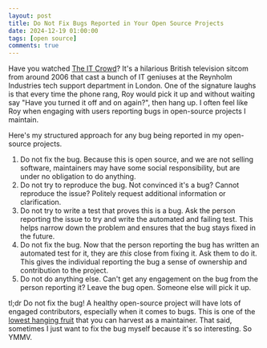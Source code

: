 ```yaml
---
layout: post
title: Do Not Fix Bugs Reported in Your Open Source Projects
date: 2024-12-19 01:00:00
tags: [open source]
comments: true
---
```

Have you watched [The IT Crowd](https://en.wikipedia.org/wiki/The_IT_Crowd)? It's a hilarious British television sitcom from around 2006 that cast a bunch of IT geniuses at the Reynholm Industries tech support department in London. One of the signature laughs is that every time the phone rang, Roy would pick it up and without waiting say "Have you turned it off and on again?", then hang up. I often feel like Roy when engaging with users reporting bugs in open-source projects I maintain.

Here's my structured approach for any bug being reported in my open-source projects.

1. Do not fix the bug. Because this is open source, and we are not selling software, maintainers may have some social responsibility, but are under no obligation to do anything.
2. Do not try to reproduce the bug. Not convinced it's a bug? Cannot reproduce the issue? Politely request additional information or clarification.
3. Do not try to write a test that proves this is a bug. Ask the person reporting the issue to try and write the automated and failing test. This helps narrow down the problem and ensures that the bug stays fixed in the future.
4. Do not fix the bug. Now that the person reporting the bug has written an automated test for it, they are *this* close from fixing it. Ask them to do it. This gives the individual reporting the bug a sense of ownership and contribution to the project.
5. Do not do anything else. Can't get any engagement on the bug from the person reporting it? Leave the bug open. Someone else will pick it up.

tl;dr Do not fix the bug! A healthy open-source project will have lots of engaged contributors, especially when it comes to bugs. This is one of the [lowest hanging fruit](/2024/12/17/harvesting-the-low-hanging-fruit-in-open-source-projects.html) that you can harvest as a maintainer. That said, sometimes I just want to fix the bug myself because it's so interesting. So YMMV.
